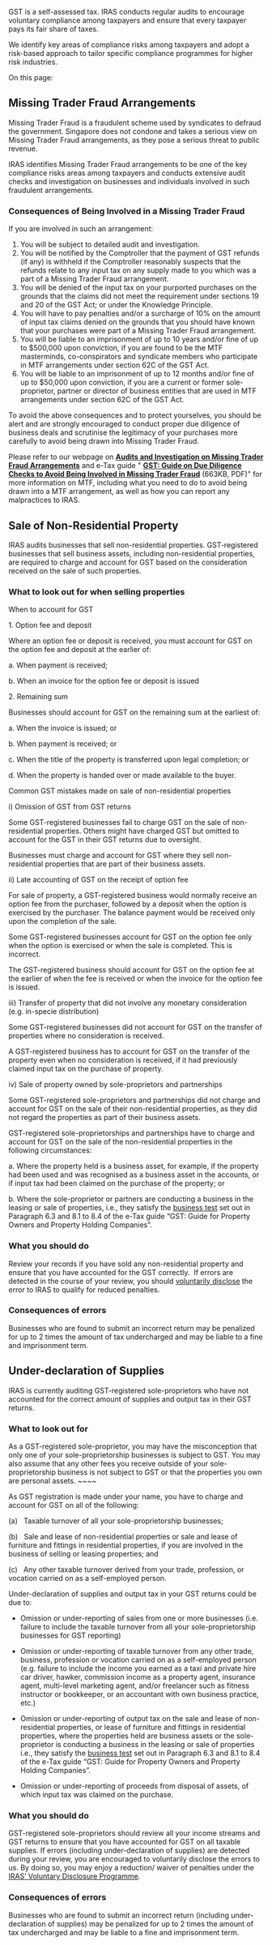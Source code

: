 GST is a self-assessed tax. IRAS conducts regular audits to encourage voluntary compliance among taxpayers and ensure that every taxpayer pays its fair share of taxes.

We identify key areas of compliance risks among taxpayers and adopt a risk-based approach to tailor specific compliance programmes for higher risk industries.

On this page:

## Missing Trader Fraud Arrangements

Missing Trader Fraud is a fraudulent scheme used by syndicates to defraud the government. Singapore does not condone and takes a serious view on Missing Trader Fraud arrangements, as they pose a serious threat to public revenue.

IRAS identifies Missing Trader Fraud arrangements to be one of the key compliance risks areas among taxpayers and conducts extensive audit checks and investigation on businesses and individuals involved in such fraudulent arrangements.

### **Consequences of Being Involved in a Missing Trader Fraud**

If you are involved in such an arrangement:

1. You will be subject to detailed audit and investigation.
2. You will be notified by the Comptroller that the payment of GST refunds (if any) is withheld if the Comptroller reasonably suspects that the refunds relate to any input tax on any supply made to you which was a part of a Missing Trader Fraud arrangement.
3. You will be denied of the input tax on your purported purchases on the grounds that the claims did not meet the requirement under sections 19 and 20 of the GST Act; or under the Knowledge Principle.
4. You will have to pay penalties and/or a surcharge of 10% on the amount of input tax claims denied on the grounds that you should have known that your purchases were part of a Missing Trader Fraud arrangement.
5. You will be liable to an imprisonment of up to 10 years and/or fine of up to $500,000 upon conviction, if you are found to be the MTF masterminds, co-conspirators and syndicate members who participate in MTF arrangements under section 62C of the GST Act.
6. You will be liable to an imprisonment of up to 12 months and/or fine of up to $50,000 upon conviction, if you are a current or former sole-proprietor, partner or director of business entities that are used in MTF arrangements under section 62C of the GST Act.

To avoid the above consequences and to protect yourselves, you should be alert and are strongly encouraged to conduct proper due diligence of business deals and scrutinise the legitimacy of your purchases more carefully to avoid being drawn into Missing Trader Fraud.

Please refer to our webpage on **[Audits and Investigation on Missing Trader Fraud Arrangements](https://www.iras.gov.sg/taxes/goods-services-tax-(gst)/getting-it-right/gst-audits-by-iras/audits-and-investigations-on-missing-trader-fraud-arrangements)** and e-Tax guide " [**GST: Guide on Due Diligence Checks to Avoid Being Involved in Missing Trader Fraud**](https://www.iras.gov.sg/media/docs/default-source/e-tax/etax-guide_due-diligence-checks-to-avoid-being-involved-in-missing-trader-fraud.pdf?sfvrsn=7d268b36_30 "GST: Guide on Due Diligence Checks to Avoid Being Involved in Missing Trader Fraud") (663KB, PDF)" for more information on MTF, including what you need to do to avoid being drawn into a MTF arrangement, as well as how you can report any malpractices to IRAS.

## Sale of Non-Residential Property

IRAS audits businesses that sell non-residential properties. GST-registered businesses that sell business assets, including non-residential properties, are required to charge and account for GST based on the consideration received on the sale of such properties.

### **What to look out for when selling properties**

When to account for GST

1\. Option fee and deposit

Where an option fee or deposit is received, you must account for GST on the option fee and deposit at the earlier of:

a. When payment is received;

b. When an invoice for the option fee or deposit is issued

2\. Remaining sum

Businesses should account for GST on the remaining sum at the earliest of:

a. When the invoice is issued; or

b. When payment is received; or

c. When the title of the property is transferred upon legal completion; or

d. When the property is handed over or made available to the buyer.

Common GST mistakes made on sale of non-residential properties

i) Omission of GST from GST returns

Some GST-registered businesses fail to charge GST on the sale of non-residential properties. Others might have charged GST but omitted to account for the GST in their GST returns due to oversight.

Businesses must charge and account for GST where they sell non-residential properties that are part of their business assets.

ii) Late accounting of GST on the receipt of option fee

For sale of property, a GST-registered business would normally receive an option fee from the purchaser, followed by a deposit when the option is exercised by the purchaser. The balance payment would be received only upon the completion of the sale.

Some GST-registered businesses account for GST on the option fee only when the option is exercised or when the sale is completed. This is incorrect.

The GST-registered business should account for GST on the option fee at the earlier of when the fee is received or when the invoice for the option fee is issued.

iii) Transfer of property that did not involve any monetary consideration (e.g. in-specie distribution)

Some GST-registered businesses did not account for GST on the transfer of properties where no consideration is received.

A GST-registered business has to account for GST on the transfer of the property even when no consideration is received, if it had previously claimed input tax on the purchase of property.

iv) Sale of property owned by sole-proprietors and partnerships

Some GST-registered sole-proprietors and partnerships did not charge and account for GST on the sale of their non-residential properties, as they did not regard the properties as part of their business assets.

GST-registered sole-proprietorships and partnerships have to charge and account for GST on the sale of the non-residential properties in the following circumstances:

a. Where the property held is a business asset, for example, if the property had been used and was recognised as a business asset in the accounts, or if input tax had been claimed on the purchase of the property; or

b. Where the sole-proprietor or partners are conducting a business in the leasing or sale of properties, i.e., they satisfy the [business test](https://www.iras.gov.sg/media/docs/default-source/e-tax/property-owner-guide-(6th-edition).pdf?sfvrsn=c94b3b07_43) set out in Paragraph 6.3 and 8.1 to 8.4 of the e-Tax guide “GST: Guide for Property Owners and Property Holding Companies”.

### **What you should do**

Review your records if you have sold any non-residential property and ensure that you have accounted for the GST correctly.  If errors are detected in the course of your review, you should [voluntarily disclose](https://www.iras.gov.sg/taxes/goods-services-tax-(gst)/getting-it-right/voluntary-disclosure-of-errors-for-reduced-penalties) the error to IRAS to qualify for reduced penalties.

### **Consequences of errors**

Businesses who are found to submit an incorrect return may be penalized for up to 2 times the amount of tax undercharged and may be liable to a fine and imprisonment term.

## Under-declaration of Supplies

IRAS is currently auditing GST-registered sole-proprietors who have not accounted for the correct amount of supplies and output tax in their GST returns.

### **What to look out for**

As a GST-registered sole-proprietor, you may have the misconception that only one of your sole-proprietorship businesses is subject to GST. You may also assume that any other fees you receive outside of your sole-proprietorship business is not subject to GST or that the properties you own are personal assets. ~~~~

As GST registration is made under your name, you have to charge and account for GST on all of the following:

(a)   Taxable turnover of all your sole-proprietorship businesses;

(b)   Sale and lease of non-residential properties or sale and lease of furniture and fittings in residential properties, if you are involved in the business of selling or leasing properties; and

(c)   Any other taxable turnover derived from your trade, profession, or vocation carried on as a self-employed person.

Under-declaration of supplies and output tax in your GST returns could be due to:

- Omission or under-reporting of sales from one or more businesses (i.e. failure to include the taxable turnover from all your sole-proprietorship businesses for GST reporting)
- Omission or under-reporting of taxable turnover from any other trade, business, profession or vocation carried on as a self-employed person (e.g. failure to include the income you earned as a taxi and private hire car driver, hawker, commission income as a property agent, insurance agent, multi-level marketing agent, and/or freelancer such as fitness instructor or bookkeeper, or an accountant with own business practice, etc.)

- Omission or under-reporting of output tax on the sale and lease of non-residential properties, or lease of furniture and fittings in residential properties, where the properties held are business assets or the sole-proprietor is conducting a business in the leasing or sale of properties i.e., they satisfy the [business test](https://www.iras.gov.sg/media/docs/default-source/e-tax/property-owner-guide-(6th-edition).pdf?sfvrsn=c94b3b07_43) set out in Paragraph 6.3 and 8.1 to 8.4 of the e-Tax guide “GST: Guide for Property Owners and Property Holding Companies”.
- Omission or under-reporting of proceeds from disposal of assets, of which input tax was claimed on the purchase.

### **What you should do**

GST-registered sole-proprietors should review all your income streams and GST returns to ensure that you have accounted for GST on all taxable supplies. If errors (including under-declaration of supplies) are detected during your review, you are encouraged to voluntarily disclose the errors to us. By doing so, you may enjoy a reduction/ waiver of penalties under the [IRAS’ Voluntary Disclosure Programme](https://www.iras.gov.sg/media/docs/default-source/e-tax/etaxguides_iras-voluntary-disclosure-programme.pdf?sfvrsn=7eac3cc6_17).

### **Consequences of errors**

Businesses who are found to submit an incorrect return (including under-declaration of supplies) may be penalized for up to 2 times the amount of tax undercharged and may be liable to a fine and imprisonment term.